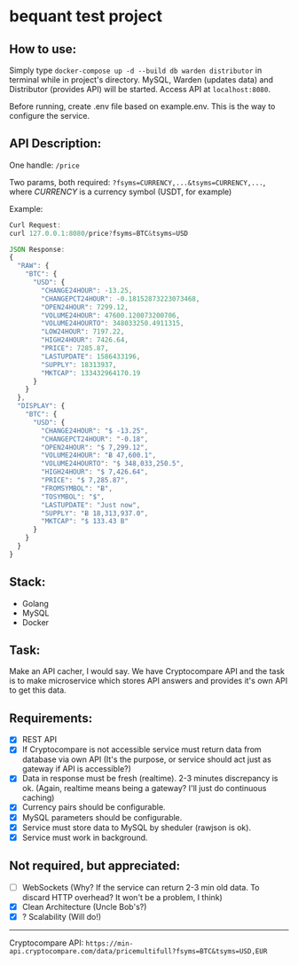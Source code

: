 # bequant test project

## How to use:

Simply type `docker-compose up -d --build db warden distributor` in terminal while in project's directory.
MySQL, Warden (updates data) and Distributor (provides API) will be started.
Access API at `localhost:8080`.

Before running, create .env file based on example.env. This is the way to configure the service.

## API Description:

One handle: `/price`

Two params, both required: `?fsyms=CURRENCY,...&tsyms=CURRENCY,...`, where *CURRENCY* is a currency symbol (USDT, for example)

Example:

```js
Curl Request:
curl 127.0.0.1:8080/price?fsyms=BTC&tsyms=USD

JSON Response:
{
  "RAW": {
    "BTC": {
      "USD": {
        "CHANGE24HOUR": -13.25,
        "CHANGEPCT24HOUR": -0.18152873223073468,
        "OPEN24HOUR": 7299.12,
        "VOLUME24HOUR": 47600.120073200706,
        "VOLUME24HOURTO": 348033250.4911315,
        "LOW24HOUR": 7197.22,
        "HIGH24HOUR": 7426.64,
        "PRICE": 7285.87,
        "LASTUPDATE": 1586433196,
        "SUPPLY": 18313937,
        "MKTCAP": 133432964170.19
      }
    }
  },
  "DISPLAY": {
    "BTC": {
      "USD": {
        "CHANGE24HOUR": "$ -13.25",
        "CHANGEPCT24HOUR": "-0.18",
        "OPEN24HOUR": "$ 7,299.12",
        "VOLUME24HOUR": "Ƀ 47,600.1",
        "VOLUME24HOURTO": "$ 348,033,250.5",
        "HIGH24HOUR": "$ 7,426.64",
        "PRICE": "$ 7,285.87",
        "FROMSYMBOL": "Ƀ",
        "TOSYMBOL": "$",
        "LASTUPDATE": "Just now",
        "SUPPLY": "Ƀ 18,313,937.0",
        "MKTCAP": "$ 133.43 B"
      }
    }
  }
}
```

## Stack:

- Golang
- MySQL
- Docker

## Task:

Make an API cacher, I would say. We have Cryptocompare API and the task is to make
microservice which stores API answers and provides it's own API to get this data.

## Requirements:

- [X] REST API
- [X] If Cryptocompare is not accessible service must return data from database via own API
(It's the purpose, or service should act just as gateway if API is accessible?)
- [X] Data in response must be fresh (realtime). 2-3 minutes discrepancy is ok.
(Again, realtime means being a gateway? I'll just do continuous caching)
- [X] Currency pairs should be configurable.
- [X] MySQL parameters should be configurable.
- [X] Service must store data to MySQL by sheduler (rawjson is ok).
- [X] Service must work in background.

## Not required, but appreciated:

- [ ] WebSockets (Why? If the service can return 2-3 min old data. To discard HTTP overhead? It won't be a problem, I think)
- [X] Clean Architecture (Uncle Bob's?)
- [X] ? Scalability (Will do!)

---

Cryptocompare API: `https://min-api.cryptocompare.com/data/pricemultifull?fsyms=BTC&tsyms=USD,EUR`
